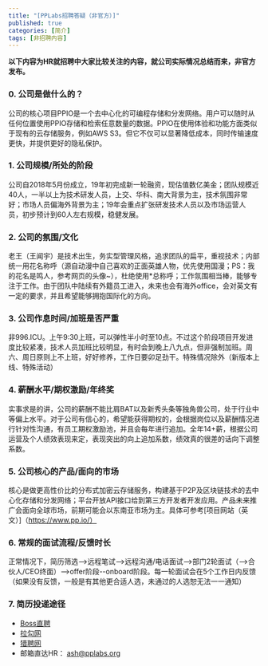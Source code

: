 ```yaml
---
title: "[PPLabs招聘答疑（非官方）]"
published: true
categories: [简介]
tags: [非招聘内容]
---
```


**以下内容为HR就招聘中大家比较关注的内容，就公司实际情况总结而来，非官方发布。**

### 0. 公司是做什么的？

公司的核心项目PPIO是一个去中心化的可编程存储和分发网络。用户可以随时从任何位置使用PPIO存储和检索任意数量的数据。PPIO在使用体验和功能方面类似于现有的云存储服务，例如AWS S3。但它不仅可以显著降低成本，同时传输速度更快，并提供更好的隐私保护。


### 1. 公司规模/所处的阶段

公司自2018年5月份成立，19年初完成新一轮融资，现估值数亿美金；团队规模近40人，一半以上为技术研发人员，上交、华科、南大背景为主，技术氛围非常好；市场人员偏海外背景为主；19年会重点扩张研发技术人员以及市场运营人员，初步预计到60人左右规模，稳健发展。

### 2. 公司的氛围/文化

老王（王闻宇）是技术出生，务实型管理风格，追求团队的扁平，重视技术；内部统一用花名称呼（源自动漫中自己喜欢的正面英雄人物，优先使用国漫；PS：我的花名是鸣人，参考网页的头像~），杜绝使用*总称呼；工作氛围相当棒，能够专注于工作。由于团队中陆续有外籍员工进入，未来也会有海外office，会对英文有一定的要求，并且希望能够拥抱国际化的方向。

### 3. 公司作息时间/加班是否严重

非996.ICU。上午9:30上班，可以弹性半小时至10点。不过这个阶段项目开发进度比较紧凑，技术人员加班比较明显，有时会到晚上八九点，但非强制加班。周六、周日原则上不上班，好好修养，工作日要卯足劲干。特殊情况除外（新版本上线、特殊活动）

### 4. 薪酬水平/期权激励/年终奖

实事求是的讲，公司的薪酬不能比肩BAT以及新秀头条等独角兽公司，处于行业中等偏上水平。对于公司有信心的，希望能获得期权的，会根据岗位以及薪酬情况进行针对性沟通，有员工期权激励池，并且会每年进行追加。全年14+薪，根据公司运营及个人绩效表现来定，表现突出的向上追加系数，绩效真的很差的话向下调整系数。

### 5. 公司核心的产品/面向的市场

核心是做更高性价比的分布式加密云存储服务，构建基于P2P及区块链技术的去中心化存储和分发网络；平台开放API接口给到第三方开发者开发应用。产品未来推广会面向全球市场，前期可能会以东南亚市场为主。具体可参考[项目网站（英文）]（https://www.pp.io/）

### 6. 常规的面试流程/反馈时长

正常情况下，简历筛选-->远程笔试-->远程沟通/电话面试-->部门2轮面试（-->合伙人/CEO终面）-->offer阶段--onboard阶段。每一轮面试会在5个工作日内反馈（如果没有反馈，一般是有其他更合适人选，未通过的人选恕无法一一通知）

### 7. 简历投递途径
- [Boss直聘](https://www.zhipin.com/gongsir/5ba2ae5248837b0d1n192Nq0FQ~~.html?ka=company-jobs)
- [拉勾网](https://www.lagou.com/gongsi/j443505.html)
- [猎聘网](https://www.liepin.com/company/9566183)
- 邮箱直达HR： ash@pplabs.org
